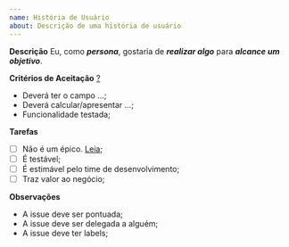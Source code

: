 ```yaml
---
name: História de Usuário
about: Descrição de uma história de usuário
---
```


**Descrição**
Eu, como **_persona_**, gostaria de **_realizar algo_** para **_alcance um objetivo_**.

**Critérios de Aceitação** [?](http://www.metodoagil.com/historias-de-usuario/)

- Deverá ter o campo ...;
- Deverá calcular/apresentar ...;
- Funcionalidade testada;

**Tarefas**

- [ ] Não é um épico. [Leia](https://sitecampus.com.br/user-story-epico-e-tema-qual-diferenca/);
- [ ] É testável;
- [ ] É estimável pelo time de desenvolvimento;
- [ ] Traz valor ao negócio;

**Observações**

- A issue deve ser pontuada;
- A issue deve ser delegada a alguém;
- A issue deve ter labels;
